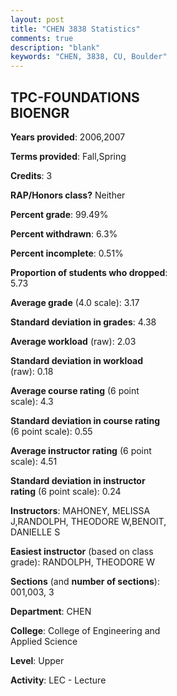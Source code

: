 ```yaml
---
layout: post
title: "CHEN 3838 Statistics"
comments: true
description: "blank"
keywords: "CHEN, 3838, CU, Boulder"
--- 
```

<head>
<script src="https://ajax.googleapis.com/ajax/libs/jquery/2.1.3/jquery.min.js"></script>
<script src="https://dl.dropboxusercontent.com/s/pc42nxpaw1ea4o9/highcharts.js?dl=0"></script>
<!-- <script src="../assets/js/highcharts.js"></script> -->
<style type="text/css">@font-face {
	font-family: "Bebas Neue";
	src: url(https://www.filehosting.org/file/details/544349/BebasNeue%20Regular.otf) format("opentype");
	}
	h1.Bebas { 
		font-family: "Bebas Neue", Verdana, Tahoma;
	}
</style>
</head>
<body>
	<div id="container" style="float: right; width: 45%; height: 88%; margin-left: 2.5%; margin-right: 2.5%;"></div>
	<script language="JavaScript">
		$(document).ready(function() {
		var chart = {type: 'column'};
		var title = {text: 'Grade Distribution'};
		var xAxis = {categories: ['A','B','C','D','F'],crosshair: true};
		var yAxis = {min: 0,title: {text: 'Percentage'}};
		var tooltip = {headerFormat: '<center><b><span style="font-size:20px">{point.key}</span></b></center>',
		               pointFormat: '<td style="padding:0"><b>{point.y:.1f}%</b></td>',
		               footerFormat: '</table>',shared: true,useHTML: true};
		var plotOptions = {column: {pointPadding: 0.0,borderWidth: 0}};  
		var credits = {enabled: false};var series= [{name: 'Percent',data: [36.05,45.58,17.01,0.68,0.68,]}];
		var json = {};
		json.chart = chart;
		json.title = title;
		json.tooltip = tooltip;
		json.xAxis = xAxis;
		json.yAxis = yAxis;  
		json.series = series;
		json.plotOptions = plotOptions;  
		json.credits = credits;
		$('#container').highcharts(json);
	});
	</script>
</body>
			   
## TPC-FOUNDATIONS BIOENGR

**Years provided**: 2006,2007

**Terms provided**: Fall,Spring

**Credits**: 3

**RAP/Honors class?** Neither

**Percent grade**: 99.49%

**Percent withdrawn**: 6.3%

**Percent incomplete**: 0.51%

**Proportion of students who dropped**: 5.73

**Average grade** (4.0 scale): 3.17

**Standard deviation in grades**: 4.38

**Average workload** (raw): 2.03

**Standard deviation in workload** (raw): 0.18

**Average course rating** (6 point scale): 4.3

**Standard deviation in course rating** (6 point scale): 0.55

**Average instructor rating** (6 point scale): 4.51

**Standard deviation in instructor rating** (6 point scale): 0.24

**Instructors**: MAHONEY, MELISSA J,RANDOLPH, THEODORE W,BENOIT, DANIELLE S

**Easiest instructor** (based on class grade): RANDOLPH, THEODORE W

**Sections** (and **number of sections**): 001,003, 3

**Department**: CHEN

**College**: College of Engineering and Applied Science

**Level**: Upper

**Activity**: LEC - Lecture